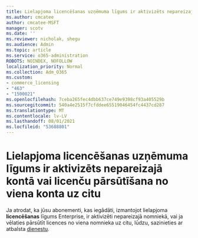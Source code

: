 ```yaml
---
title: Lielapjoma licencēšanas uzņēmuma līgums ir aktivizēts nepareizajā kontā
ms.author: cmcatee
author: cmcatee-MSFT
manager: scotv
ms.date: ''
ms.reviewer: nicholak, shegu
ms.audience: Admin
ms.topic: article
ms.service: o365-administration
ROBOTS: NOINDEX, NOFOLLOW
localization_priority: Normal
ms.collection: Adm_O365
ms.custom:
- commerce_licensing
- "463"
- "1500021"
ms.openlocfilehash: 7ceba265fec4dbb637ce749e9398cf93a405529b
ms.sourcegitcommit: 540a4e2515f7cfddee65519046454fc4437cd287
ms.translationtype: MT
ms.contentlocale: lv-LV
ms.lasthandoff: 08/01/2021
ms.locfileid: "53688801"
---
```

# <a name="volume-licensing-enterprise-agreement-activated-on-the-wrong-account-or-transferring-licenses-from-one-account-to-another"></a>Lielapjoma licencēšanas uzņēmuma līgums ir aktivizēts nepareizajā kontā vai licenču pārsūtīšana no viena konta uz citu

Ja atrodat, ka jūsu  abonementi, kas iegādāti, izmantojot lielapjoma **licencēšanas** līgums Enterprise, ir aktivizēti nepareizajā nomniekā, vai ja vēlaties pārsūtīt licences no viena nomnieka uz citu, lūdzu, sazinieties ar atbalsta [dienestu](https://go.microsoft.com/fwlink/p/?linkid=518322).